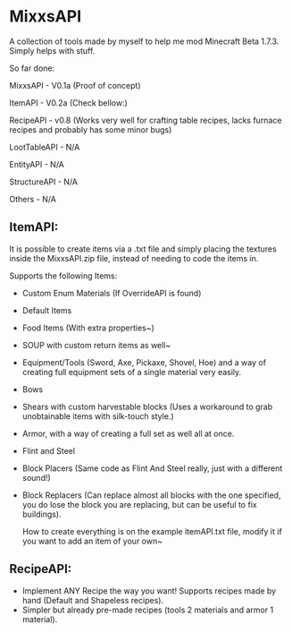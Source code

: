 # MixxsAPI

A collection of tools made by myself to help me mod Minecraft Beta 1.7.3.
Simply helps with stuff.

So far done:

MixxsAPI     - V0.1a (Proof of concept)

ItemAPI      - V0.2a (Check bellow:)

RecipeAPI    - v0.8 (Works very well for crafting table recipes, lacks furnace recipes and probably has some minor bugs)

LootTableAPI - N/A

EntityAPI    - N/A

StructureAPI - N/A

Others       - N/A


## ItemAPI:
  It is possible to create items via a .txt file and simply placing the textures inside the MixxsAPI.zip file, instead of needing to code the items in.
  
  Supports the following Items:
  * Custom Enum Materials (If OverrideAPI is found)
  * Default Items
  * Food Items (With extra properties~)
  * SOUP with custom return items as well~
  * Equipment/Tools (Sword, Axe, Pickaxe, Shovel, Hoe) and a way of creating full equipment sets of a single material very easily.
  * Bows
  * Shears with custom harvestable blocks (Uses a workaround to grab unobtainable items with silk-touch style.)
  * Armor, with a way of creating a full set as well all at once.
  * Flint and Steel
  * Block Placers (Same code as Flint And Steel really, just with a different sound!)
  * Block Replacers (Can replace almost all blocks with the one specified, you do lose the block you are replacing, but can be useful to fix buildings).
    
    How to create everything is on the example itemAPI.txt file, modify it if you want to add an item of your own~

## RecipeAPI:
 * Implement ANY Recipe the way you want! Supports recipes made by hand (Default and Shapeless recipes).
* Simpler but already pre-made recipes (tools 2 materials and armor 1 material).
